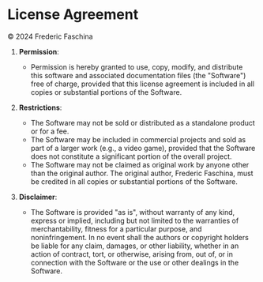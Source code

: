 # License Agreement

© 2024 Frederic Faschina

1. **Permission**:
   - Permission is hereby granted to use, copy, modify, and distribute this software and associated documentation files (the "Software") free of charge, provided that this license agreement is included in all copies or substantial portions of the Software.

2. **Restrictions**:
   - The Software may not be sold or distributed as a standalone product or for a fee.
   - The Software may be included in commercial projects and sold as part of a larger work (e.g., a video game), provided that the Software does not constitute a significant portion of the overall project.
   - The Software may not be claimed as original work by anyone other than the original author. The original author, Frederic Faschina, must be credited in all copies or substantial portions of the Software.

3. **Disclaimer**:
   - The Software is provided "as is", without warranty of any kind, express or implied, including but not limited to the warranties of merchantability, fitness for a particular purpose, and noninfringement. In no event shall the authors or copyright holders be liable for any claim, damages, or other liability, whether in an action of contract, tort, or otherwise, arising from, out of, or in connection with the Software or the use or other dealings in the Software.
